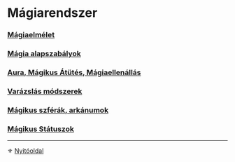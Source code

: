 # Mágiarendszer

### [Mágiaelmélet](101_magiaelmelet.md)

### [Mágia alapszabályok](102_magia_alapszabalyok.md)

### [Aura, Mágikus Átütés, Mágiaellenállás](104_aura_magia_akarata_magiaellenallas.md)

### [Varázslás módszerek](105_varazslas_modszerek.md)

### [Mágikus szférák, arkánumok](107_magikus_szferak_arkanumok.md)

### [Mágikus Státuszok](108_magikus_statuszok.md)

---

⚜️ [Nyitóoldal](start.md#10-m%C3%A1giarendszer-)
